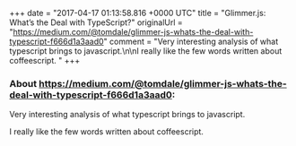 +++
date = "2017-04-17 01:13:58.816 +0000 UTC"
title = "Glimmer.js: What’s the Deal with TypeScript?"
originalUrl = "https://medium.com/@tomdale/glimmer-js-whats-the-deal-with-typescript-f666d1a3aad0"
comment = "Very interesting analysis of what typescript brings to javascript.\n\nI really like the few words written  about coffeescript. "
+++

### About https://medium.com/@tomdale/glimmer-js-whats-the-deal-with-typescript-f666d1a3aad0:

Very interesting analysis of what typescript brings to javascript.

I really like the few words written  about coffeescript. 
